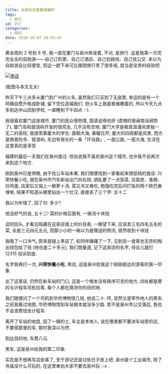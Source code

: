 ```yaml
---
title: 出来玩总是要被骗的
tags:
  - 旅行
id: 257
categories:
  - 唠叨
date: 2010-10-07 18:59:49
---
```


黄金周的 2 号到 6 号, 我一直在厦门与泉州奔波着, 不对, 是旅行. 这是我第一次完完全全的自助游——自己订机票、自己订酒店、自己划路线、自己找公交. 本以为自助游会比较便宜, 但这一趟下来可比跟团旅行贵了很多倍, 就当是宝贵的经验吧.

[![黑店](//beamnote-img.oss-cn-shanghai.aliyuncs.com/2010/deceived.png)](//beamnote-img.oss-cn-shanghai.aliyuncs.com/2010/deceived.png)<!-- more -->


(配图与本文无关)

昨天下午三点多从厦门到广州的火车, 虽然我们只买到了无座票, 幸运的是有一个阿姨自愿升格成卧铺, 留下空位造福我们. 但火车上我是极难睡着的, 所以今天九点多到达中山回到学校, 一直睡到下午四点 :-).

我很喜欢厦门这座城市, 厦门的民众很热情, 国语说得也好 (遗憾的是闽南话弱势了), 厦门岛和鼓浪屿开发的很完全, 几乎没有空地. 厦门大学是极其浪漫风景独一无二的高校, 我很羡慕厦大的学生: 面朝大海, 春暖花开; 厦大的四周都是风景, 西方是南普陀寺、鼓浪屿, 东边有很长的一条「环岛路」, 一面公路, 一面大海, 生活在这里真的是享受

福建的最后一天我们在泉州度过. 坦白说我不喜欢泉州这个城市, 也许我不会再次来到这个地方.

刚到泉州已是傍晚, 由于找公车站未果, 我们随便找到一家看起来很低档的食店: 兴荣快餐小吃, 就在泉州市汽车新站出门向右拐, 胡乱要了一点饭菜, 豆腐皮、香肠、炒鸡蛋, 店家后又端上一碗萝卜汤, 菜又冷又难吃, 勉强吃完后问打饭的两个欧巴桑埋单, 结果不知道从哪里钻出一个壮汉, 直接丢了三个字: 五十二

我以为听错了, 回了句: 多少?

他没好气的说, 五十二\! 菜的价格后面有, 一碗汤十块钱

这时回头, 才看见隐藏在这家店墙上的价目表, 一眼望下来, 应该卖三毛四毛五毛的菜, 全是三元四元五元, 而那小小的一碗以为是赠送的例汤, 居然收到十块钱

我吸了一口冷气, 原来是碰上黑店了, 和同伴踌躇了一下, 见到另一食客也无奈的掏出钱包给了钱 (他也是二十多元), 我们商量道, 记下这家店的名字, 待会儿就打 12315 投诉到底.

名字我再打一次, **兴荣快餐小吃**. 黑店, 这是泉州给我这个刚刚抵达的游客的第一印象.

出了这家店, 仍然在新车站的门口, 这是一个根本没有秩序可言的地方, 四处都是摩的与计程车司机拉客, 每个人都在猜测你的目的地.

我们随便问了一个司机到华侨博物馆几钱, 他说二十. 哼, 显然又是宰外地人的黑车. 之前我看过地图, 华侨博物馆到车站根本就没多少路. 若不是泉州市公交落后, 我也不会浪费钱坐计程车.

离开了车站的地盘, 招了一辆的士, 车主是本地人, 说在哪里都不要进车站旁的店, 不要搭那里的车, 那时我深以为然.

到达目的地, 车费八元.

黑车, 这是泉州给我的第二印象.

实在是不想再写这些事了, 至于游记还是过些日子放上吧. 泉州是个工业城市, 除了寺庙没什么可玩的, 在这里奉劝大家不要去泉州玩 :-x .
